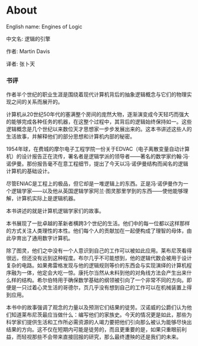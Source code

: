 About
=====

English name: Engines of Logic

中文名: 逻辑的引擎

作者: Martin Davis

译者: 张卜天

### 书评

作者半个世纪的职业生涯是围绕着现代计算机背后的抽象逻辑概念与它们的物理实现之间的关系而展开的。

计算机从20世纪50年代的塞满整个房间的庞然大物，逐渐演变成今天轻巧而强大的能够完成各种任务的机器，在这整个过程中，其背后的逻辑始终保持如一。这些逻辑概念是几个世纪以来数位天才思想家一步步发展出来的。这本书讲述这些人的生活故事，并解释他们的部分思想和计算机内部的秘密。

1954年球，在费城的摩尔电子工程学院一份关于EDVAC（电子离散变量自动计算机）的设计报告正在流传，署名者是逻辑学派的领导者——著名的数学家约翰·冯·诺伊曼。那份报告毫不在意工程细节，提出了今天以冯·诺伊曼结构而闻名的逻辑计算机的基础设计。

尽管ENIAC是工程上的极品，但它却是一堆逻辑上的东西。正是冯·诺伊曼作为一个逻辑学家——以及他从英国逻辑学家阿兰·图灵那里学到的东西——使他能够理解，计算机实际上是逻辑机器。

本书讲述的就是计算机逻辑学家们的故事。

本书展现了一批卓越的革新者横跨3个世纪的生活。他们中的每一位都以这样那样的方式关注人类理性的本性。他们每个人的贡献加在一起便构成了理智的母体，由此孕育出了通用数字计算机。

除了图灵，他们之中没有一个人意识到自己的工作可以被如此应用。莱布尼茨看得很远，但还没有远到这种程度。布尔几乎不可能想到，他的逻辑代数会被用于设计复杂的电路。如果弗雷格发现与他的逻辑规则等价的东西会与实现演绎的计算机程序融为一体，他定会大吃一惊。康托尔当然从未料到他的对角线方法会产生出来什么样的结构。希尔伯特用于确保数学基础的纲领被引向了一个非常不同的方向。即便是一只过着心灵生活的哥德尔，页几乎没有想到自己的工作可以在机械装置上得到应用。

本书中的故事强调了观念的力量以及预测它们结果的徒劳。汉诺威的公爵们认为他们知道莱布尼茨最应当做什么：编写他们的家族史。今天的情况更是如此，那些为科学家们提供生活和工作所必需资源的人竭力要把他们引向那么被认为能够尽快出结果的方向。这不仅在短期内可能是徒劳的，而且更重要的是，如果只重眼前利益，而轻视那些不会带来直接回报的研究，那么最终遭殃的还是我们的未来。


